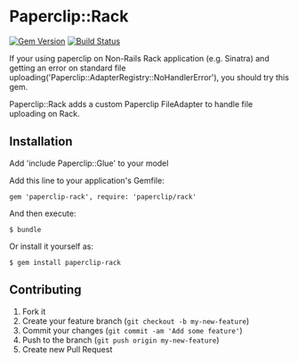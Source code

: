 # Paperclip::Rack

[![Gem Version](https://badge.fury.io/rb/paperclip-rack.png)](https://rubygems.org/gems/paperclip-rack)
[![Build Status](https://travis-ci.org/t-k/paperclip-rack.png)](https://travis-ci.org/t-k/paperclip-rack)

If your using paperclip on Non-Rails Rack application (e.g. Sinatra) and getting an error on standard file uploading('Paperclip::AdapterRegistry::NoHandlerError'), you should try this gem.

Paperclip::Rack adds a custom Paperclip FileAdapter to handle file uploading on Rack.

## Installation

Add 'include Paperclip::Glue' to your model

Add this line to your application's Gemfile:

    gem 'paperclip-rack', require: 'paperclip/rack'

And then execute:

    $ bundle

Or install it yourself as:

    $ gem install paperclip-rack

## Contributing

1. Fork it
2. Create your feature branch (`git checkout -b my-new-feature`)
3. Commit your changes (`git commit -am 'Add some feature'`)
4. Push to the branch (`git push origin my-new-feature`)
5. Create new Pull Request
